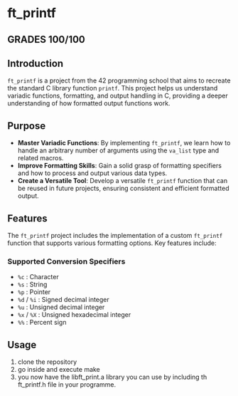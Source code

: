 # ft_printf

## GRADES 100/100

## Introduction
`ft_printf` is a project from the 42 programming school that aims to recreate the standard C library function `printf`. This project helps us understand variadic functions, formatting, and output handling in C, providing a deeper understanding of how formatted output functions work.

## Purpose
- **Master Variadic Functions**: By implementing `ft_printf`, we learn how to handle an arbitrary number of arguments using the `va_list` type and related macros.
- **Improve Formatting Skills**: Gain a solid grasp of formatting specifiers and how to process and output various data types.
- **Create a Versatile Tool**: Develop a versatile `ft_printf` function that can be reused in future projects, ensuring consistent and efficient formatted output.

## Features
The `ft_printf` project includes the implementation of a custom `ft_printf` function that supports various formatting options. Key features include:

### Supported Conversion Specifiers
- `%c` : Character
- `%s` : String
- `%p` : Pointer
- `%d` / `%i` : Signed decimal integer
- `%u` : Unsigned decimal integer
- `%x` / `%X` : Unsigned hexadecimal integer
- `%%` : Percent sign

## Usage
1. clone the repository
2. go inside and execute make
3. you now have the libft_print.a library you can use by including th ft_printf.h file in your programme.

